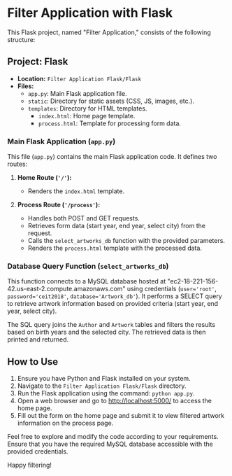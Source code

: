 # Filter Application with Flask

This Flask project, named "Filter Application," consists of the following structure:

## Project: Flask

- **Location:** `Filter Application Flask/Flask`
- **Files:**
  - `app.py`: Main Flask application file.
  - `static`: Directory for static assets (CSS, JS, images, etc.).
  - `templates`: Directory for HTML templates.
    - `index.html`: Home page template.
    - `process.html`: Template for processing form data.

### Main Flask Application (`app.py`)

This file (`app.py`) contains the main Flask application code. It defines two routes:

1. **Home Route (`'/'`):**
   - Renders the `index.html` template.

2. **Process Route (`'/process'`):**
   - Handles both POST and GET requests.
   - Retrieves form data (start year, end year, select city) from the request.
   - Calls the `select_artworks_db` function with the provided parameters.
   - Renders the `process.html` template with the processed data.

### Database Query Function (`select_artworks_db`)

This function connects to a MySQL database hosted at "ec2-18-221-156-42.us-east-2.compute.amazonaws.com" using credentials (`user='root'`, `password='ceit2018'`, `database='Artwork_db'`). It performs a SELECT query to retrieve artwork information based on provided criteria (start year, end year, select city).

The SQL query joins the `Author` and `Artwork` tables and filters the results based on birth years and the selected city. The retrieved data is then printed and returned.

## How to Use

1. Ensure you have Python and Flask installed on your system.
2. Navigate to the `Filter Application Flask/Flask` directory.
3. Run the Flask application using the command: `python app.py`.
4. Open a web browser and go to [http://localhost:5000/](http://localhost:5000/) to access the home page.
5. Fill out the form on the home page and submit it to view filtered artwork information on the process page.

Feel free to explore and modify the code according to your requirements. Ensure that you have the required MySQL database accessible with the provided credentials.

Happy filtering!
